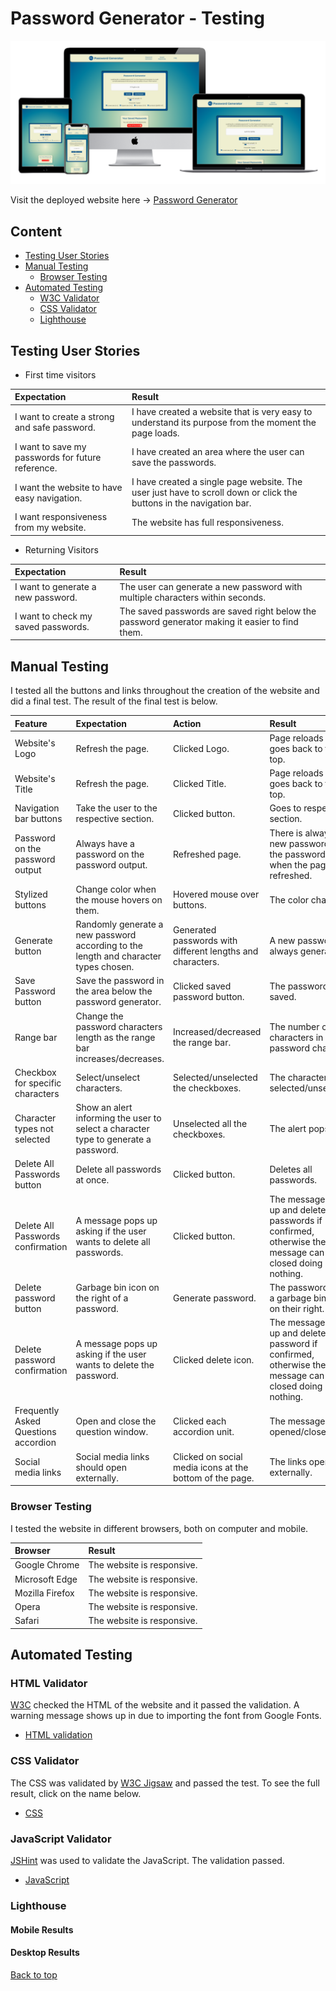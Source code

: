 # Password Generator - Testing

![Password Generator](documentation/am-i-responsive.png)

Visit the deployed website here → [Password Generator](https://enniovilla.github.io/project-2-ci/index.html)

## Content

* [Testing User Stories](#testing-user-stories)
* [Manual Testing](#manual-testing)
    * [Browser Testing](#browser-testing)
* [Automated Testing](#automated-testing)
    * [W3C Validator](#w3c-validator)
    * [CSS Validator](#css-validator)
    * [Lighthouse](#lighthouse)

## Testing User Stories

- First time visitors

| Expectation | Result |
| :--- | :--- |
| I want to create a strong and safe password. | I have created a website that is very easy to understand its purpose from the moment the page loads. |
| I want to save my passwords for future reference. | I have created an area where the user can save the passwords. |
| I want the website to have easy navigation. | I have created a single page website. The user just have to scroll down or click the buttons in the navigation bar. |
| I want responsiveness from my website. | The website has full responsiveness. |

- Returning Visitors

| Expectation | Result |
| :--- | :--- |
| I want to generate a new password. | The user can generate a new password with multiple characters within seconds. |
| I want to check my saved passwords. | The saved passwords are saved right below the password generator making it easier to find them. |

## Manual Testing

I tested all the buttons and links throughout the creation of the website and did a final test. The result of the final test is below.

| Feature | Expectation | Action | Result |
| :--- | :--- | :--- | :--- |
| Website's Logo | Refresh the page. | Clicked Logo. | Page reloads and goes back to the top. |
| Website's Title | Refresh the page. | Clicked Title. | Page reloads and goes back to the top. |
| Navigation bar buttons | Take the user to the respective section. | Clicked button. | Goes to respective section. |
| Password on the password output | Always have a password on the password output. | Refreshed page. | There is always a new password on the password output when the page is refreshed. |
| Stylized buttons | Change color when the mouse hovers on them.| Hovered mouse over buttons. | The color changes. |
| Generate button | Randomly generate a new password according to the length and character types chosen. | Generated passwords with different lengths and characters. | A new password is always generated. |
| Save Password button | Save the password in the area below the password generator. | Clicked saved password button. | The password is saved. |
| Range bar | Change the password characters length as the range bar increases/decreases. | Increased/decreased the range bar. | The number of characters in the password changes. |
| Checkbox for specific characters | Select/unselect characters. | Selected/unselected the checkboxes. | The characters were selected/unselected. |
| Character types not selected | Show an alert informing the user to select a character type to generate a password. | Unselected all the checkboxes. | The alert pops up. |
| Delete All Passwords button | Delete all passwords at once. | Clicked button. | Deletes all passwords. |
| Delete All Passwords confirmation | A message pops up asking if the user wants to delete all passwords. | Clicked button. | The message pops up and deletes all passwords if confirmed, otherwise the message can be closed doing nothing. |
| Delete password button | Garbage bin icon on the right of a password. | Generate password. | The passwords have a garbage bin icon on their right. |
| Delete password confirmation | A message pops up asking if the user wants to delete the password. | Clicked delete icon. | The message pops up and deletes the password if confirmed, otherwise the message can be closed doing nothing. |
| Frequently Asked Questions accordion | Open and close the question window. | Clicked each accordion unit. | The message is opened/closed. |
| Social media links | Social media links should open externally. | Clicked on social media icons at the bottom of the page. | The links open externally. |

### Browser Testing

I tested the website in different browsers, both on computer and mobile.

| Browser | Result |
| :--- | :--- |
| Google Chrome | The website is responsive. |
| Microsoft Edge | The website is responsive. |
| Mozilla Firefox | The website is responsive. |
| Opera | The website is responsive. |
| Safari | The website is responsive. |

## Automated Testing

### HTML Validator
[W3C](https://validator.w3.org/) checked the HTML of the website and it passed the validation. A warning message shows up in due to importing the font from Google Fonts.
- [HTML validation](documentation/testing/html-validation.pdf)

### CSS Validator
The CSS was validated by [W3C Jigsaw](https://jigsaw.w3.org/css-validator/) and passed the test. To see the full result, click on the name below.
- [CSS](documentation/testing/css-validation.pdf)

### JavaScript Validator
[JSHint](https://jshint.com/) was used to validate the JavaScript. The validation passed.
- [JavaScript](documentation)

### Lighthouse

#### Mobile Results

#### Desktop Results

[Back to top](<#content>)